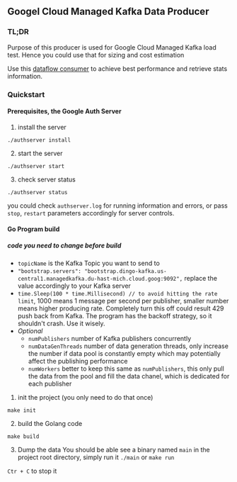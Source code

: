 ## Googel Cloud Managed Kafka Data Producer

### TL;DR
Purpose of this producer is used for Google Cloud Managed Kafka load test. Hence you could use that for sizing and cost estimation

Use this [dataflow consumer](https://github.com/cloudymoma/managedkafka-dataflow) to achieve best performance and retrieve stats information.

### Quickstart

#### Prerequisites, the Google Auth Server 

1. install the server

```shell
./authserver install
```

2. start the server

```shell
./authserver start
```

3. check server status

```shell
./authserver status
```

you could check `authserver.log` for running information and errors, or pass
`stop`, `restart` parameters accordingly for server controls.

#### Go Program build

##### code you need to change before build 

- `topicName` is the Kafka Topic you want to send to
- `"bootstrap.servers": "bootstrap.dingo-kafka.us-central1.managedkafka.du-hast-mich.cloud.goog:9092",` replace the value accordingly to your Kafka server
- `time.Sleep(100 * time.Millisecond) // to avoid hitting the rate limit`, 1000 means 1 message per second per publisher, smaller number means higher producing rate. Completely turn this off could result 429 push back from Kafka. The program has the backoff strategy, so it shouldn't crash. Use it wisely.
- *Optional*
  - `numPublishers` number of Kafka publishers concurrently
  - `numDataGenThreads` number of data generation threads, only increase the number if data pool is constantly empty which may potentially affect the publishing performance
  - `numWorkers` better to keep this same as `numPublishers`, this only pull the data from the pool and fill the data chanel, which is dedicated for each publisher

1. init the project (you only need to do that once)

```shell
make init
```

2. build the Golang code

```shell
make build
```

3. Dump the data
You should be able see a binary named `main` in the project root directory,
simply run it `./main` or `make run` 

`Ctr + C` to stop it

